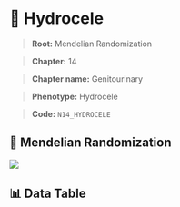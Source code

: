 # 🧪 Hydrocele

> **Root:** Mendelian Randomization

> **Chapter:** 14  

> **Chapter name:** Genitourinary

> **Phenotype:** Hydrocele  

> **Code:** `N14_HYDROCELE`

## 🧬 Mendelian Randomization  

<img src="/MR/Figures/Forward/N14_HYDROCELE.png"/>

## 📊 Data Table

<CsvTableMRF src="/public/MR/Data/Forward/N14_HYDROCELE.csv"/>

